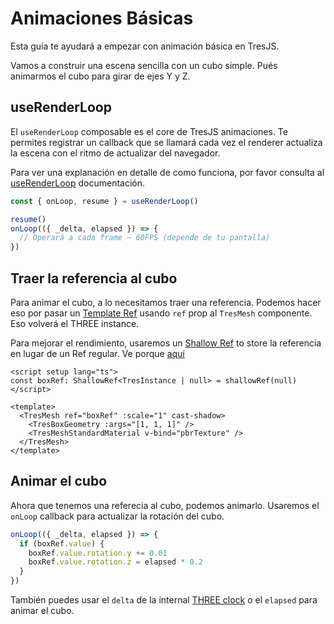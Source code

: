 # Animaciones Básicas

Esta guía te ayudará a empezar con animación básica en TresJS.

Vamos a construir una escena sencilla con un cubo simple. Pués animarmos el cubo para girar de ejes Y y Z.

<StackBlitzEmbed projectId="tresjs-basic-animations" />

## useRenderLoop

El `useRenderLoop` composable es el core de TresJS animaciones. Te permites registrar un callback que se llamará cada vez el renderer actualiza la escena con el ritmo de actualizar del navegador.

Para ver una explanación en detalle de como funciona, por favor consulta al [useRenderLoop](/api/composables#userenderloop) documentación.

```ts
const { onLoop, resume } = useRenderLoop()

resume()
onLoop(({ _delta, elapsed }) => {
  // Operará a cada frame ~ 60FPS (depende de tu pantalla)
})
```

## Traer la referencia al cubo

Para animar el cubo, a lo necesitamos traer una referencia. Podemos hacer eso por pasar un [Template Ref](https://vuejs.org/guide/essentials/template-refs.html) usando `ref` prop al `TresMesh` componente. Eso volverá el THREE instance.

Para mejorar el rendimiento, usaremos un [Shallow Ref](https://v3.vuejs.org/guide/reactivity-fundamentals.html#shallow-reactivity) to store la referencia en lugar de un Ref regular. Ve porque [aquí](../advanced/caveats.md#reactivity)

```vue
<script setup lang="ts">
const boxRef: ShallowRef<TresInstance | null> = shallowRef(null)
</script>

<template>
  <TresMesh ref="boxRef" :scale="1" cast-shadow>
    <TresBoxGeometry :args="[1, 1, 1]" />
    <TresMeshStandardMaterial v-bind="pbrTexture" />
  </TresMesh>
</template>
```

## Animar el cubo

Ahora que tenemos una referecia al cubo, podemos animarlo. Usaremos el `onLoop` callback para actualizar la rotación del cubo.

```ts
onLoop(({ _delta, elapsed }) => {
  if (boxRef.value) {
    boxRef.value.rotation.y += 0.01
    boxRef.value.rotation.z = elapsed * 0.2
  }
})
```

También puedes usar el `delta` de la internal [THREE clock](https://threejs.org/docs/?q=clock#api/en/core/Clock) o el `elapsed` para animar el cubo.
